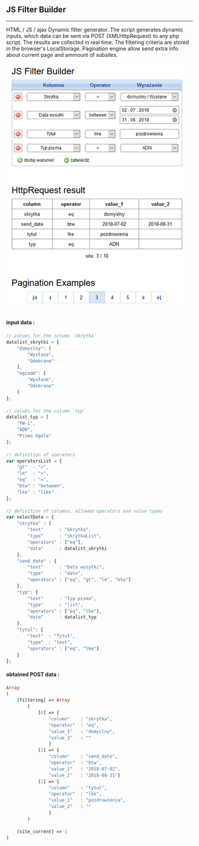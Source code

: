 ## JS Filter Builder
----
HTML / JS / ajax Dynamic filter generator. The script generates dynamic inputs, which data can be sent via POST (XMLHttpRequest) to any php script. The results are collected in real time. The filtering criteria are stored in the browser's LocalStorage. Pagination engine allow send extra info about current page and ammount of subsites.

<p align="center">
  <img src="screenshot.png">
</p>


#### input data :
```js
// values for the column `skrytka`
datalist_skrytki = {
    "domyslny": [
        "Wysłane",
        "Odebrane"
    ],
    "egzadm": [
        "Wysłane",
        "Odebrane"
    ]
};

// values for the column `typ`
datalist_typ = [
    "TW-1",
    "ADN",
    "Pismo Ogóle"
];

// definition of operators
var operatorsList = {
    "gt"  : ">",
    "le"  : "<",
    "eq"  : "=",
    "btw" : "between",
    "lke" : "like"
};

// definition of columns, allowed operators and value types
var selectData = {
    "skrytka" : {
        "text"      : "Skrytka",
        "type"      : "skrytkaList",
        "operators" : ["eq"],
        "data"      : datalist_skrytki
    },
    "send_date" : {
        "text"      : "Data wysyłki",
        "type"      : "date",
        "operators" : ["eq", "gt", "le", "btw"]
    },
    "typ": {
        "text"      : "Typ pisma",
        "type"      : "list",
        "operators" : ["eq", "lke"],
        "data"      : datalist_typ
    },
    "tytul": {
        "text"  : "Tytuł",
        "type"  : "text",
        "operators" : ["eq", "lke"]
    }
};
```

#### obtained POST data : 
```php
Array
(
    [filtering] => Array
        (
            [0] => {
                "column"    : "skrytka",
                "operator"  : "eq",
                "value_1"   : "domyslny",
                "value_2"   : ""
                }
            [1] => {
                "column"    : "send_date",
                "operator"  : "btw",
                "value_1"   : "2018-07-02",
                "value_2"   : "2018-08-31"}
            [2] => {
                "column"    : "tytul",
                "operator"  : "lke",
                "value_1"   : "pozdrowienia",
                "value_2"   : ""
                }
        )

    [site_current] => 1
)
```
